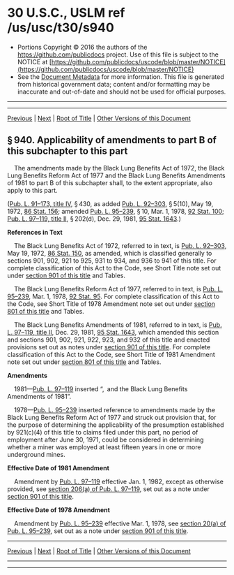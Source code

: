 ---
---

# 30 U.S.C., USLM ref /us/usc/t30/s940

* Portions Copyright © 2016 the authors of the https://github.com/publicdocs project.
  Use of this file is subject to the NOTICE at [https://github.com/publicdocs/uscode/blob/master/NOTICE](https://github.com/publicdocs/uscode/blob/master/NOTICE)
* See the [Document Metadata](././../../../../../..//README.md) for more information.
  This file is generated from historical government data; content and/or formatting may be inaccurate and out-of-date and should not be used for official purposes.

----------
----------

[Previous](./../../../../../..//us/usc/t30/ch22/schIV/ptC/m__us_usc_t30_s939.md) | [Next](./../../../../../..//us/usc/t30/ch22/schIV/ptC/m__us_usc_t30_s941.md) | [Root of Title](./../../../../../../) | [Other Versions of this Document](https://publicdocs.github.io/go/links?ns=uslm&ref=%2Fus%2Fusc%2Ft30%2Fs940)

## § 940. Applicability of amendments to part B of this subchapter to this part

    The amendments made by the Black Lung Benefits Act of 1972, the Black Lung Benefits Reform Act of 1977 and the Black Lung Benefits Amendments of 1981 to part B of this subchapter shall, to the extent appropriate, also apply to this part.

([Pub. L. 91–173, title IV][/us/pl/91/173/tIV], § 430, as added [Pub. L. 92–303][/us/pl/92/303], § 5(10), May 19, 1972, [86 Stat. 156][/us/stat/86/156]; amended [Pub. L. 95–239][/us/pl/95/239], § 10, Mar. 1, 1978, [92 Stat. 100][/us/stat/92/100]; [Pub. L. 97–119, title II][/us/pl/97/119/tII], § 202(d), Dec. 29, 1981, [95 Stat. 1643][/us/stat/95/1643].)

 __References in Text__ 

    The Black Lung Benefits Act of 1972, referred to in text, is [Pub. L. 92–303][/us/pl/92/303], May 19, 1972, [86 Stat. 150][/us/stat/86/150], as amended, which is classified generally to sections 901, 902, 921 to 925, 931 to 934, and 936 to 941 of this title. For complete classification of this Act to the Code, see Short Title note set out under [section 901 of this title][/us/usc/t30/s901] and Tables.

    The Black Lung Benefits Reform Act of 1977, referred to in text, is [Pub. L. 95–239][/us/pl/95/239], Mar. 1, 1978, [92 Stat. 95][/us/stat/92/95]. For complete classification of this Act to the Code, see Short Title of 1978 Amendment note set out under [section 801 of this title][/us/usc/t30/s801] and Tables.

    The Black Lung Benefits Amendments of 1981, referred to in text, is [Pub. L. 97–119, title II][/us/pl/97/119/tII], Dec. 29, 1981, [95 Stat. 1643][/us/stat/95/1643], which amended this section and sections 901, 902, 921, 922, 923, and 932 of this title and enacted provisions set out as notes under [section 901 of this title][/us/usc/t30/s901]. For complete classification of this Act to the Code, see Short Title of 1981 Amendment note set out under [section 801 of this title][/us/usc/t30/s801] and Tables.

 __Amendments__ 

    1981—[Pub. L. 97–119][/us/pl/97/119] inserted “, and the Black Lung Benefits Amendments of 1981”.

    1978—[Pub. L. 95–239][/us/pl/95/239] inserted reference to amendments made by the Black Lung Benefits Reform Act of 1977 and struck out provision that, for the purpose of determining the applicability of the presumption established by 921(c)(4) of this title to claims filed under this part, no period of employment after June 30, 1971, could be considered in determining whether a miner was employed at least fifteen years in one or more underground mines.

 __Effective Date of 1981 Amendment__ 

    Amendment by [Pub. L. 97–119][/us/pl/97/119] effective Jan. 1, 1982, except as otherwise provided, see [section 206(a) of Pub. L. 97–119][/us/pl/97/119/s206/a], set out as a note under [section 901 of this title][/us/usc/t30/s901].

 __Effective Date of 1978 Amendment__ 

    Amendment by [Pub. L. 95–239][/us/pl/95/239] effective Mar. 1, 1978, see [section 20(a) of Pub. L. 95–239][/us/pl/95/239/s20/a], set out as a note under [section 901 of this title][/us/usc/t30/s901].

----------

[Previous](./../../../../../..//us/usc/t30/ch22/schIV/ptC/m__us_usc_t30_s939.md) | [Next](./../../../../../..//us/usc/t30/ch22/schIV/ptC/m__us_usc_t30_s941.md) | [Root of Title](./../../../../../../) | [Other Versions of this Document](https://publicdocs.github.io/go/links?ns=uslm&ref=%2Fus%2Fusc%2Ft30%2Fs940)

----------
----------

[/us/pl/91/173/tIV]: https://publicdocs.github.io/go/links?ns=uslm&ref=%2Fus%2Fpl%2F91%2F173%2FtIV
[/us/pl/92/303]: https://publicdocs.github.io/go/links?ns=uslm&ref=%2Fus%2Fpl%2F92%2F303
[/us/stat/86/156]: https://publicdocs.github.io/go/links?ns=uslm&ref=%2Fus%2Fstat%2F86%2F156
[/us/pl/95/239]: https://publicdocs.github.io/go/links?ns=uslm&ref=%2Fus%2Fpl%2F95%2F239
[/us/stat/92/100]: https://publicdocs.github.io/go/links?ns=uslm&ref=%2Fus%2Fstat%2F92%2F100
[/us/pl/97/119/tII]: https://publicdocs.github.io/go/links?ns=uslm&ref=%2Fus%2Fpl%2F97%2F119%2FtII
[/us/stat/95/1643]: https://publicdocs.github.io/go/links?ns=uslm&ref=%2Fus%2Fstat%2F95%2F1643
[/us/pl/92/303]: https://publicdocs.github.io/go/links?ns=uslm&ref=%2Fus%2Fpl%2F92%2F303
[/us/stat/86/150]: https://publicdocs.github.io/go/links?ns=uslm&ref=%2Fus%2Fstat%2F86%2F150
[/us/usc/t30/s901]: https://publicdocs.github.io/go/links?ns=uslm&ref=%2Fus%2Fusc%2Ft30%2Fs901
[/us/pl/95/239]: https://publicdocs.github.io/go/links?ns=uslm&ref=%2Fus%2Fpl%2F95%2F239
[/us/stat/92/95]: https://publicdocs.github.io/go/links?ns=uslm&ref=%2Fus%2Fstat%2F92%2F95
[/us/usc/t30/s801]: https://publicdocs.github.io/go/links?ns=uslm&ref=%2Fus%2Fusc%2Ft30%2Fs801
[/us/pl/97/119/tII]: https://publicdocs.github.io/go/links?ns=uslm&ref=%2Fus%2Fpl%2F97%2F119%2FtII
[/us/stat/95/1643]: https://publicdocs.github.io/go/links?ns=uslm&ref=%2Fus%2Fstat%2F95%2F1643
[/us/usc/t30/s901]: https://publicdocs.github.io/go/links?ns=uslm&ref=%2Fus%2Fusc%2Ft30%2Fs901
[/us/usc/t30/s801]: https://publicdocs.github.io/go/links?ns=uslm&ref=%2Fus%2Fusc%2Ft30%2Fs801
[/us/pl/97/119]: https://publicdocs.github.io/go/links?ns=uslm&ref=%2Fus%2Fpl%2F97%2F119
[/us/pl/95/239]: https://publicdocs.github.io/go/links?ns=uslm&ref=%2Fus%2Fpl%2F95%2F239
[/us/pl/97/119]: https://publicdocs.github.io/go/links?ns=uslm&ref=%2Fus%2Fpl%2F97%2F119
[/us/pl/97/119/s206/a]: https://publicdocs.github.io/go/links?ns=uslm&ref=%2Fus%2Fpl%2F97%2F119%2Fs206%2Fa
[/us/usc/t30/s901]: https://publicdocs.github.io/go/links?ns=uslm&ref=%2Fus%2Fusc%2Ft30%2Fs901
[/us/pl/95/239]: https://publicdocs.github.io/go/links?ns=uslm&ref=%2Fus%2Fpl%2F95%2F239
[/us/pl/95/239/s20/a]: https://publicdocs.github.io/go/links?ns=uslm&ref=%2Fus%2Fpl%2F95%2F239%2Fs20%2Fa
[/us/usc/t30/s901]: https://publicdocs.github.io/go/links?ns=uslm&ref=%2Fus%2Fusc%2Ft30%2Fs901


